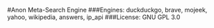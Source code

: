 #Anon Meta-Search Engine
###Engines: duckduckgo, brave, mojeek, yahoo, wikipedia, answers, ip_api
###License: GNU GPL 3.0
